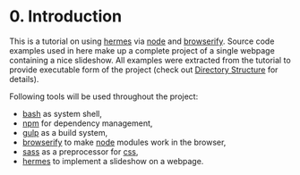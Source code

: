 [home]: /../..
[setup]: 1_setup.sh.md
[dir-structure]: 1_setup.sh.md#11-directory-structure



# 0. Introduction

This is a tutorial on using [hermes][hermes] via [node][node] and [browserify][browserify].
Source code examples used in here make up a complete project of a single webpage containing
a nice slideshow. All examples were extracted from the tutorial to provide executable form
of the project (check out [Directory Structure][dir-structure] for details).

Following tools will be used throughout the project:

 * [bash][bash] as system shell,
 * [npm][npm] for dependency management,
 * [gulp][gulp] as a build system,
 * [browserify][browserify] to make [node][node] modules work in the browser,
 * [sass][sass] as a preprocessor for [css][css],
 * [hermes][hermes] to implement a slideshow on a webpage.

[bash]: https://en.wikipedia.org/wiki/Bash_(Unix_shell)
[npm]: https://docs.npmjs.com/getting-started/what-is-npm
[gulp]: https://github.com/gulpjs/gulp
[browserify]: https://github.com/substack/node-browserify
[node]: https://nodejs.org/en/
[sass]: https://github.com/sass/sass
[css]: https://developer.mozilla.org/en-US/docs/Web/CSS
[hermes]: https://github.com/webfront-toolkit/hermes

